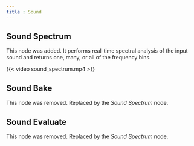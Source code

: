 ```yaml
---
title : Sound
---
```


## Sound Spectrum

This node was added. It performs real-time spectral analysis of the input sound
and returns one, many, or all of the frequency bins.

{{< video sound_spectrum.mp4 >}}

## Sound Bake

This node was removed. Replaced by the *Sound Spectrum* node.

## Sound Evaluate

This node was removed. Replaced by the *Sound Spectrum* node.
